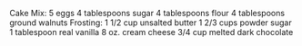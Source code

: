 Cake Mix:
5 eggs
4 tablespoons sugar
4 tablespoons flour
4 tablespoons ground walnuts
Frosting:
1 1/2 cup unsalted butter
1 2/3 cups powder sugar
1 tablespoon real vanilla
8 oz. cream cheese
3/4 cup melted dark chocolate
